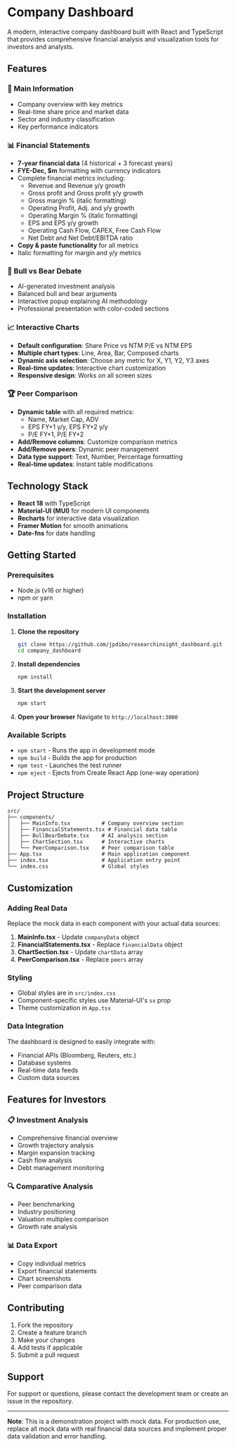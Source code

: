 # Company Dashboard

A modern, interactive company dashboard built with React and TypeScript that provides comprehensive financial analysis and visualization tools for investors and analysts.

## Features

### 🏢 Main Information
- Company overview with key metrics
- Real-time share price and market data
- Sector and industry classification
- Key performance indicators

### 📊 Financial Statements
- **7-year financial data** (4 historical + 3 forecast years)
- **FYE-Dec, $m** formatting with currency indicators
- Complete financial metrics including:
  - Revenue and Revenue y/y growth
  - Gross profit and Gross profit y/y growth
  - Gross margin % (italic formatting)
  - Operating Profit, Adj. and y/y growth
  - Operating Margin % (italic formatting)
  - EPS and EPS y/y growth
  - Operating Cash Flow, CAPEX, Free Cash Flow
  - Net Debt and Net Debt/EBITDA ratio
- **Copy & paste functionality** for all metrics
- Italic formatting for margin and y/y metrics

### 🤖 Bull vs Bear Debate
- AI-generated investment analysis
- Balanced bull and bear arguments
- Interactive popup explaining AI methodology
- Professional presentation with color-coded sections

### 📈 Interactive Charts
- **Default configuration**: Share Price vs NTM P/E vs NTM EPS
- **Multiple chart types**: Line, Area, Bar, Composed charts
- **Dynamic axis selection**: Choose any metric for X, Y1, Y2, Y3 axes
- **Real-time updates**: Interactive chart customization
- **Responsive design**: Works on all screen sizes

### 🏆 Peer Comparison
- **Dynamic table** with all required metrics:
  - Name, Market Cap, ADV
  - EPS FY+1 y/y, EPS FY+2 y/y
  - P/E FY+1, P/E FY+2
- **Add/Remove columns**: Customize comparison metrics
- **Add/Remove peers**: Dynamic peer management
- **Data type support**: Text, Number, Percentage formatting
- **Real-time updates**: Instant table modifications

## Technology Stack

- **React 18** with TypeScript
- **Material-UI (MUI)** for modern UI components
- **Recharts** for interactive data visualization
- **Framer Motion** for smooth animations
- **Date-fns** for date handling

## Getting Started

### Prerequisites
- Node.js (v16 or higher)
- npm or yarn

### Installation

1. **Clone the repository**
   ```bash
   git clone https://github.com/jpdibo/researchinsight_dashboard.git
   cd company_dashboard
   ```

2. **Install dependencies**
   ```bash
   npm install
   ```

3. **Start the development server**
   ```bash
   npm start
   ```

4. **Open your browser**
   Navigate to `http://localhost:3000`

### Available Scripts

- `npm start` - Runs the app in development mode
- `npm build` - Builds the app for production
- `npm test` - Launches the test runner
- `npm eject` - Ejects from Create React App (one-way operation)

## Project Structure

```
src/
├── components/
│   ├── MainInfo.tsx          # Company overview section
│   ├── FinancialStatements.tsx # Financial data table
│   ├── BullBearDebate.tsx    # AI analysis section
│   ├── ChartSection.tsx      # Interactive charts
│   └── PeerComparison.tsx    # Peer comparison table
├── App.tsx                   # Main application component
├── index.tsx                 # Application entry point
└── index.css                 # Global styles
```

## Customization

### Adding Real Data
Replace the mock data in each component with your actual data sources:

1. **MainInfo.tsx** - Update `companyData` object
2. **FinancialStatements.tsx** - Replace `financialData` object
3. **ChartSection.tsx** - Update `chartData` array
4. **PeerComparison.tsx** - Replace `peers` array

### Styling
- Global styles are in `src/index.css`
- Component-specific styles use Material-UI's `sx` prop
- Theme customization in `App.tsx`

### Data Integration
The dashboard is designed to easily integrate with:
- Financial APIs (Bloomberg, Reuters, etc.)
- Database systems
- Real-time data feeds
- Custom data sources

## Features for Investors

### 📋 Investment Analysis
- Comprehensive financial overview
- Growth trajectory analysis
- Margin expansion tracking
- Cash flow analysis
- Debt management monitoring

### 🔍 Comparative Analysis
- Peer benchmarking
- Industry positioning
- Valuation multiples comparison
- Growth rate analysis

### 📊 Data Export
- Copy individual metrics
- Export financial statements
- Chart screenshots
- Peer comparison data

## Contributing

1. Fork the repository
2. Create a feature branch
3. Make your changes
4. Add tests if applicable
5. Submit a pull request

## Support

For support or questions, please contact the development team or create an issue in the repository.

---

**Note**: This is a demonstration project with mock data. For production use, replace all mock data with real financial data sources and implement proper data validation and error handling. 
